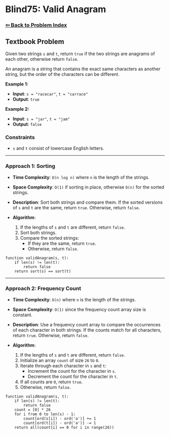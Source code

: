 # Blind75: Valid Anagram

### [⇦ Back to Problem Index](../../index.md)

## Textbook Problem

Given two strings `s` and `t`, return `true` if the two strings are anagrams of each other, otherwise return `false`.

An anagram is a string that contains the exact same characters as another string, but the order of the characters can be different.

**Example 1:**

-   **Input**: `s = "racecar"`, `t = "carrace"`
-   **Output**: `true`

**Example 2:**

-   **Input**: `s = "jar"`, `t = "jam"`
-   **Output**: `false`

### Constraints

-   `s` and `t` consist of lowercase English letters.

---

### Approach 1: Sorting

-   **Time Complexity**: `O(n log n)` where `n` is the length of the strings.
-   **Space Complexity**: `O(1)` if sorting in place, otherwise `O(n)` for the sorted strings.
-   **Description**: Sort both strings and compare them. If the sorted versions of `s` and `t` are the same, return `true`. Otherwise, return `false`.
-   **Algorithm**:

    1. If the lengths of `s` and `t` are different, return `false`.
    2. Sort both strings.
    3. Compare the sorted strings:
        - If they are the same, return `true`.
        - Otherwise, return `false`.

```pseudo
function validAnagram(s, t):
    if len(s) != len(t):
        return false
    return sort(s) == sort(t)
```

---

### Approach 2: Frequency Count

-   **Time Complexity**: `O(n)` where `n` is the length of the strings.
-   **Space Complexity**: `O(1)` since the frequency count array size is constant.
-   **Description**: Use a frequency count array to compare the occurrences of each character in both strings. If the counts match for all characters, return `true`. Otherwise, return `false`.
-   **Algorithm**:

    1. If the lengths of `s` and `t` are different, return `false`.
    2. Initialize an array `count` of size `26` to `0`.
    3. Iterate through each character in `s` and `t`:
        - Increment the count for the character in `s`.
        - Decrement the count for the character in `t`.
    4. If all counts are `0`, return `true`.
    5. Otherwise, return `false`.

```pseudo
function validAnagram(s, t):
    if len(s) != len(t):
        return false
    count = [0] * 26
    for i from 0 to len(s) - 1:
        count[ord(s[i]) - ord('a')] += 1
        count[ord(t[i]) - ord('a')] -= 1
    return all(count[i] == 0 for i in range(26))
```
